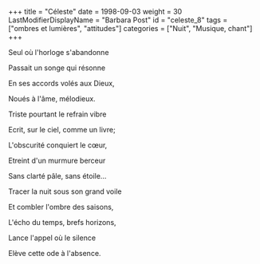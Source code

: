 +++
title = "Céleste"
date = 1998-09-03
weight = 30
LastModifierDisplayName = "Barbara Post"
id = "celeste_8"
tags = ["ombres et lumières", "attitudes"]
categories = ["Nuit", "Musique, chant"]
+++

Seul où l'horloge s'abandonne

Passait un songe qui résonne

En ses accords volés aux Dieux,

Noués à l'âme, mélodieux.

Triste pourtant le refrain vibre

Ecrit, sur le ciel, comme un livre;

L'obscurité conquiert le cœur,

Etreint d'un murmure berceur

Sans clarté pâle, sans étoile...

Tracer la nuit sous son grand voile

Et combler l'ombre des saisons,

L'écho du temps, brefs horizons,

Lance l'appel où le silence

Elève cette ode à l'absence.
